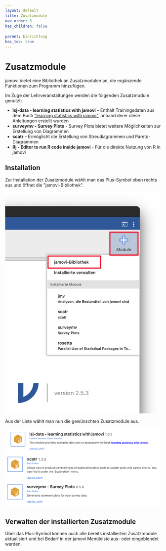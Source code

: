 ```yaml
---
layout: default
title: Zusatzmodule
nav_order: 3
has_children: false

parent: Einrichtung
has_toc: true
---
```


# Zusatzmodule
jamovi bietet eine Bibliothek an Zusatzmodulen an, die ergänzende Funktionen zum Programm hinzufügen.<br>

Im Zuge der Lehrveranstaltungen werden die folgenden Zusatzmodule genutzt:
- **lsj-data - learning statistics with jamovi** – Enthält Trainingsdaten aus dem Buch ["learning statistics with jamovi"](https://www.learnstatswithjamovi.com/), anhand derer diese Anleitungen erstellt wurden
- **surveymv - Survey Plots** - Survey Plots bietet weitere Möglichkeiten zur Erstellung von Diagrammen
- **scatr** – Ermöglicht die Erstellung von Streudiagrammen und Pareto-Diagrammen
- **Rj - Editor to run R code inside jamovi** - Für die direkte Nutzung von R in jamovi

## Installation

Zur Installation der Zusatzmodule wählt man das Plus-Symbol oben rechts aus und öffnet die "jamovi-Bibliothek".

![Zusatzmodule installieren](./pics/02_03_01.png)

Aus der Liste wählt man nun die gewünschten Zusatzmodule aus.

![Zusatzmodul lsj-data](./pics/02_03_02.png)
![Zusatzmodul surveymv](./pics/02_03_03.png)
![Zusatzmodul scatr](./pics/02_03_04.png)

## Verwalten der installierten Zusatzmodule

Über das Plus-Symbol können auch alle bereits installierten Zusatzmodule aktualisiert und bei Bedarf in der jamovi Menüleiste aus- oder eingeblendet werden.